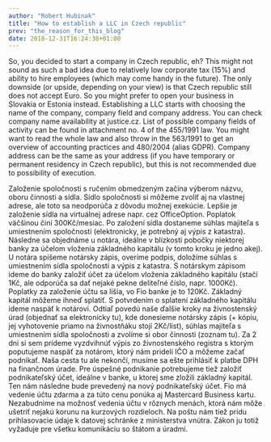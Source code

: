 ```yaml
---
author: "Robert Hubinak"
title: "How to establish a LLC in Czech republic"
prev: "the_reason_for_this_blog"
date: 2018-12-31T16:24:38+01:00
---
```


So, you decided to start a company in Czech republic, eh? This might not sound as such a bad idea due to relatively low corporate tax (15%) and ability to hire employees (which may come handy in the future). The only downside (or upside, depending on your view) is that Czech republic still does not accept Euro. So you might prefer to open your business in Slovakia or Estonia instead. Establishing a LLC starts with choosing the name of the company, company field and company address. You can check company name availability at justice.cz. List of possible company fields of activity can be found in attachment no. 4 of the 455/1991 law. You might want to read the whole law and also throw in the 563/1991 to get an overview of accounting practices and 480/2004 (alias GDPR). Company address can be the same as your address (if you have temporary or permanent residency in Czech republic), but this is not recommended due to possibility of execution. 


Založenie spoločnosti s ručením obmedzeným začína výberom názvu, oboru činnosti a sídla. Sídlo spoločnosti si môžeme zvoliť aj na vlastnej adrese, ale toto sa neodporúča z dôvodu možnej exekúcie. Lepšie je založenie sídla na virtuálnej adrese napr. cez OfficeOption. Poplatok väčšinou činí 300Kč/mesiac. Po založení sídla dostaneme súhlas majiteľa s umiestnením spoločnosti (elektronicky, je potrebný aj výpis z katastra). Následne sa objednáme u notára, ideálne v blízkosti pobočky niektorej banky za účelom vloženia základného kapitálu (v tomto kroku je jedno akej). U notára spíšeme notársky zápis, overíme podpis, doložíme súhlas s umiestnením sídla spoločnosti a výpis z katastra. S notárskym zápisom ideme do banky založiť účet za účelom vloženia základného kapitálu (stačí 1Kč, ale odporúča sa dať nejaké pekne deliteľné číslo, napr. 1000Kč). Poplatky za založenie účtu sa líšia, vo Fio banke je to 120Kč. Základný kapitál môžeme ihneď splatiť. S potvrdením o splatení základného kapitálu ideme naspäť k notárovi. Odtiaľ povedú naše ďalšie kroky na živnostenský úrad (objednať sa elektronicky tu), kde donesieme notársky zápis (+ kópiu, jej vyhotovenie priamo na živnostňáku stojí 2Kč/list), súhlas majiteľa s umiestnením sídla spoločnosti a zvolíme si obor činnosti (zoznam tu). Za 2 dni si sem prídeme vyzdvihnúť výpis zo živnostenského registra s ktorým poputujeme naspäť za notárom, ktorý nám pridelí IČO a môžeme začať podnikať. Naša cesta tu ale nekončí, musíme sa ešte prihlásiť k platbe DPH na finančnom úrade. Pre úspešné podnikanie potrebujeme tiež založiť podnikateľský účet, ideálne v banke, u ktorej sme zložili základný kapitál. Ten nám následne bude prevedený na nový podnikateľský účet. Fio má vedenie účtu zdarma a za túto cenu ponúka aj Mastercard Business kartu. Nezabudnime na možnosť vedenia účtu v rôznych menách, ktorá nám môže ušetriť nejakú korunu na kurzových rozdieloch. Na poštu nám tiež prídu prihlasovacie údaje k datovej schránke z ministerstva vnútra. Zákon ju totiž vyžaduje pre všetku komunikáciu so štátom a úradmi.

